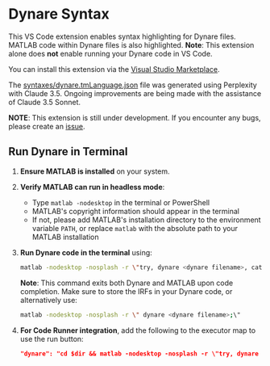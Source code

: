 # Dynare Syntax

This VS Code extension enables syntax highlighting for Dynare files.
MATLAB code within Dynare files is also highlighted.
**Note**: This extension alone does **not** enable running your Dynare code in VS Code.

You can install this extension via the [Visual Studio Marketplace](https://marketplace.visualstudio.com/items?itemName=shsu.dynare-syntax).

The [syntaxes/dynare.tmLanguage.json](syntaxes/dynare.tmLanguage.json) file was generated using Perplexity with Claude 3.5. Ongoing improvements are being made with the assistance of Claude 3.5 Sonnet.

**NOTE**: This extension is still under development. If you encounter any bugs, please create an [issue](https://github.com/shihhsuanhsu/vscode-dynare-syntax/issues).

## Run Dynare in Terminal

1. **Ensure MATLAB is installed** on your system.

2. **Verify MATLAB can run in headless mode**:
   - Type `matlab -nodesktop` in the terminal or PowerShell
   - MATLAB's copyright information should appear in the terminal
   - If not, please add MATLAB's installation directory to the environment variable `PATH`, or replace `matlab` with the absolute path to your MATLAB installation

3. **Run Dynare code in the terminal** using:
   ```bash
   matlab -nodesktop -nosplash -r \"try, dynare <dynare filename>, catch error, disp(getReport(error,'extended')), exit(1), end, exit(0);\"
   ```

   **Note**: This command exits both Dynare and MATLAB upon code completion. Make sure to store the IRFs in your Dynare code, or alternatively use:
   ```bash
   matlab -nodesktop -nosplash -r \" dynare <dynare filename>;\"
   ```

4. **For Code Runner integration**, add the following to the executor map to use the run button:
   ```json
   "dynare": "cd $dir && matlab -nodesktop -nosplash -r \"try, dynare $fileNameWithoutExt, catch error, disp(getReport(error,'extended')), exit(1), end, exit(0);\""
   ```
